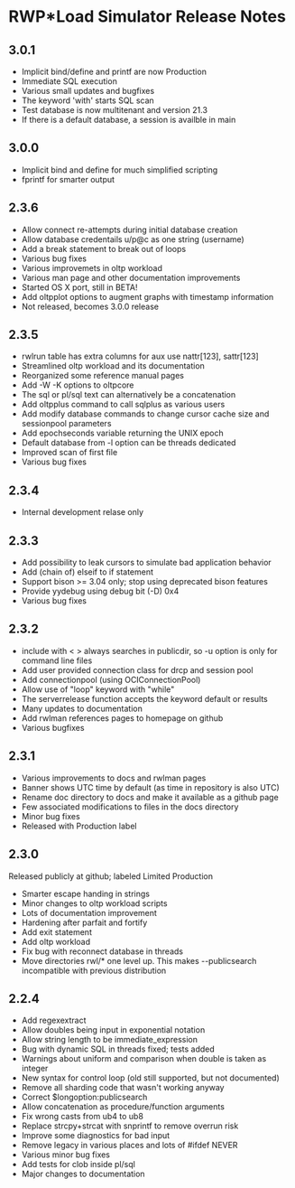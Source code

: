 # RWP\*Load Simulator Release Notes

## 3.0.1

* Implicit bind/define and printf are now Production
* Immediate SQL execution
* Various small updates and bugfixes
* The keyword 'with' starts SQL scan
* Test database is now multitenant and version 21.3
* If there is a default database, a session is availble in main

## 3.0.0

* Implicit bind and define for much simplified scripting
* fprintf for smarter output

## 2.3.6

* Allow connect re-attempts during initial database creation
* Allow database credentails u/p@c as one string (username)
* Add a break statement to break out of loops
* Various bug fixes
* Various improvemets in oltp workload
* Various man page and other documentation improvements
* Started OS X port, still in BETA!
* Add oltpplot options to augment graphs with timestamp information
* Not released, becomes 3.0.0 release

## 2.3.5

* rwlrun table has extra columns for aux use nattr[123], sattr[123]
* Streamlined oltp workload and its documentation
* Reorganized some reference manual pages
* Add -W -K options to oltpcore
* The sql or pl/sql text can alternatively be a concatenation
* Add oltpplus command to call sqlplus as various users
* Add modify database commands to change cursor cache size and sessionpool parameters
* Add epochseconds variable returning the UNIX epoch
* Default database from -l option can be threads dedicated
* Improved scan of first file
* Various bug fixes

## 2.3.4

* Internal development relase only

## 2.3.3

* Add possibility to leak cursors to simulate bad application behavior
* Add (chain of) elseif to if statement
* Support bison >= 3.04 only; stop using deprecated bison features
* Provide yydebug using debug bit (-D) 0x4
* Various bug fixes

## 2.3.2

* include with < > always searches in publicdir, so -u option is only for command line files
* Add user provided connection class for drcp and session pool
* Add connectionpool (using OCIConnectionPool)
* Allow use of "loop" keyword with "while"
* The serverrelease function accepts the keyword default or results
* Many updates to documentation
* Add rwlman references pages to homepage on github
* Various bugfixes

## 2.3.1

* Various improvements to docs and rwlman pages
* Banner shows UTC time by default (as time in repository is also UTC) 
* Rename doc directory to docs and make it available as a github page
* Few associated modifications to files in the docs directory
* Minor bug fixes
* Released with Production label

## 2.3.0

Released publicly at github; labeled Limited Production

* Smarter escape handing in strings
* Minor changes to oltp workload scripts
* Lots of documentation improvement
* Hardening after parfait and fortify
* Add exit statement
* Add oltp workload
* Fix bug with reconnect database in threads
* Move directories rwl/* one level up. This makes --publicsearch incompatible with previous distribution

## 2.2.4

* Add regexextract
* Allow doubles being input in exponential notation
* Allow string length to be immediate_expression
* Bug with dynamic SQL in threads fixed; tests added
* Warnings about uniform and comparison when double is taken as integer
* New syntax for control loop (old still supported, but not documented)
* Remove all sharding code that wasn't working anyway
* Correct $longoption:publicsearch 
* Allow concatenation as procedure/function arguments
* Fix wrong casts from ub4 to ub8
* Replace strcpy+strcat with snprintf to remove overrun risk
* Improve some diagnostics for bad input
* Remove legacy in various places and lots of #ifdef NEVER
* Various minor bug fixes
* Add tests for clob inside pl/sql
* Major changes to documentation

